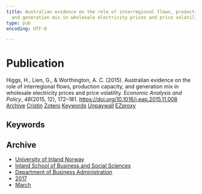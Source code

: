 ```yaml
---
title: Australian evidence on the role of interregional flows, production capacity,
  and generation mix in wholesale electricity prices and price volatility
type: pub
encoding: UTF-8

---
```

<h1>Publication</h1>
<article id="csl-bib-container-G5E5Z7NE" class="csl-bib-container">
  <div class="csl-bib-body"> <div class="csl-entry">Higgs, H., Lien, G., &#38; Worthington, A. C. (2015). Australian evidence on the role of interregional flows, production capacity, and generation mix in wholesale electricity prices and price volatility. <i>Economic Analysis and Policy</i>, <i>48</i>(2015, 12), 172–181. <a href="https://doi.org/10.1016/j.eap.2015.11.008">https://doi.org/10.1016/j.eap.2015.11.008</a></div> </div>
  <div class="csl-bib-buttons">
    <a href="#taxonomy-article-G5E5Z7NE" alt="archive" class="csl-bib-button">Archive</a>
    <a href="https://app.cristin.no/results/show.jsf?id=1461129" alt="Cristin" class="csl-bib-button">Cristin</a>
    <a href="http://zotero.org/groups/5881554/items/G5E5Z7NE" alt="Zotero" class="csl-bib-button">Zotero</a>
    <a href="#keywords-article-G5E5Z7NE" alt="keywords" class="csl-bib-button">Keywords</a>
    <a href="https://research-repository.griffith.edu.au/bitstream/10072/141597/4/HiggsPUB1993.pdf" alt="Unpaywall" class="csl-bib-button">Unpaywall</a>
    <a href="https://research-repository.griffith.edu.au/bitstream/10072/141597/4/HiggsPUB1993.pdf" alt="EZproxy" class="csl-bib-button">EZproxy</a>
  </div>
  <div id="csl-bib-meta-container-G5E5Z7NE"></div>
</article>
<div id="csl-bib-meta-G5E5Z7NE" class="csl-bib-meta">
  <article id="keywords-article-G5E5Z7NE" class="keywords-article">
    <h1>Keywords</h1>
    
  </article>
  <article id="taxonomy-article-G5E5Z7NE" class="taxonomy-article">
    <h1>Archive</h1>
    <ul>
      <li><a href="{{< params subfolder >}}en/archive/?key=3DCRN523">University of Inland Norway</a></li>
      <li><a href="{{< params subfolder >}}en/archive/?key=DU8Q9LN9">Inland School of Business and Social Sciences</a></li>
      <li><a href="{{< params subfolder >}}en/archive/?key=3IQA89I8">Department of Business Administration</a></li>
      <li><a href="{{< params subfolder >}}en/archive/?key=XK3XPH22">2017</a></li>
      <li><a href="{{< params subfolder >}}en/archive/?key=PWG8IYUQ">March</a></li>
    </ul>
  </article>
</div>
